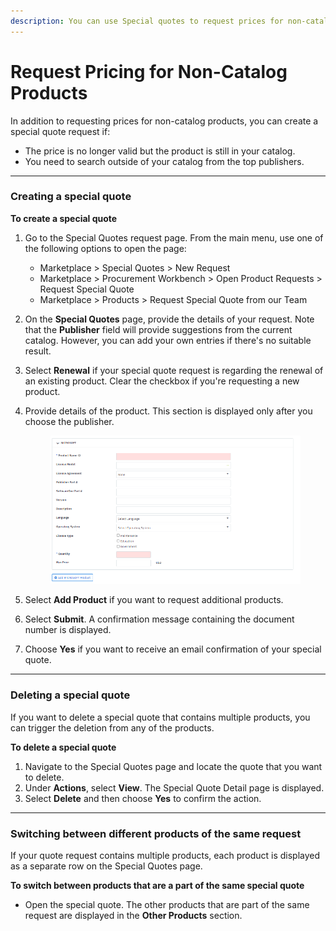 ```yaml
---
description: You can use Special quotes to request prices for non-catalog products.
---
```


# Request Pricing for Non-Catalog Products

In addition to requesting prices for non-catalog products, you can create a special quote request if:

* The price is no longer valid but the product is still in your catalog.
* You need to search outside of your catalog from the top publishers.

***

### Creating a special quote <a href="#createquote" id="createquote"></a>

**To create a special quote**

1. Go to the Special Quotes request page. From the main menu, use one of the following options to open the page:
   * Marketplace > Special Quotes > New Request
   * Marketplace > Procurement Workbench > Open Product Requests > Request Special Quote
   * Marketplace > Products > Request Special Quote from our Team
2. On the **Special Quotes** page, provide the details of your request. Note that the **Publisher** field will provide suggestions from the current catalog. However, you can add your own entries if there's no suitable result.
3. Select **Renewal** if your special quote request is regarding the renewal of an existing product. Clear the checkbox if you're requesting a new product.
4.  Provide details of the product. This section is displayed only after you choose the publisher.



    <figure><img src="../../.gitbook/assets/image (12) (1) (1) (1) (1) (1) (1) (1) (1).png" alt=""><figcaption></figcaption></figure>
5. Select **Add Product** if you want to request additional products.
6. Select **Submit**. A confirmation message containing the document number is displayed.
7. Choose **Yes** if you want to receive an email confirmation of your special quote.

***

### Deleting a special quote

If you want to delete a special quote that contains multiple products, you can trigger the deletion from any of the products.

**To delete a special quote**

1. Navigate to the Special Quotes page and locate the quote that you want to delete.
2. Under **Actions**, select **View**. The Special Quote Detail page is displayed.
3. Select **Delete** and then choose **Yes** to confirm the action.

***

### Switching between different products of the same request

If your quote request contains multiple products, each product is displayed as a separate row on the Special Quotes page.

**To switch between products that are a part of the same special quote**

* Open the special quote. The other products that are part of the same request are displayed in the **Other Products** section.

